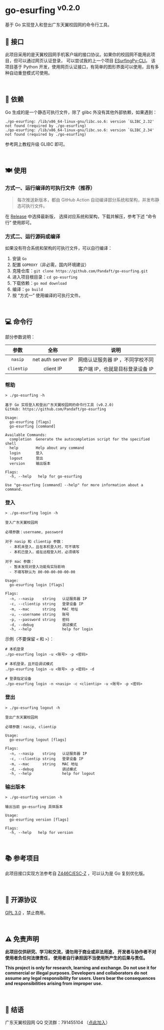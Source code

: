 # go-esurfing <sup>v0.2.0</sup>

基于 Go 实现登入和登出广东天翼校园网的命令行工具。


## 🔌 接口

此项目采用的是天翼校园网手机客户端的接口协议。如果你的校园网不能用此项目，但可以通过网页认证登录，
可以尝试我的上一个项目 [ESurfingPy-CLI](https://github.com/Pandaft/ESurfingPy-CLI)。
该项目基于 Python 开发，使用网页认证接口，有简单的图形界面可以使用，且有多种自动重登模式可使用。

<br />

## 🔗 依赖

Go 生成的是一个静态可执行文件，除了 glibc 外没有其他外部依赖，如果遇到：

```
./go-esurfing: /lib/x86_64-linux-gnu/libc.so.6: version `GLIBC_2.32' not found (required by ./go-esurfing)
./go-esurfing: /lib/x86_64-linux-gnu/libc.so.6: version `GLIBC_2.34' not found (required by ./go-esurfing)
```

参考网上教程升级 GLIBC 即可。

<br />

## 🍽️ 使用

### 方式一、运行编译的可执行文件（推荐）

> 每次推送新版本，都由 GitHub Action 自动编译部分系统和架构，并发布静态可执行文件。

在 [Release](https://github.com/Pandaft/go-esurfing/releases) 中选择最新版，
选择对应系统和架构，下载并解压，参考下述 “命令行” 使用即可。

### 方式二、运行源码或编译

如果没有符合系统和架构的可执行文件，可以自行编译：

1. 安装 `Go`
2. 配置 `GOPROXY`（非必需，国内环境建议）
3. 克隆仓库：`git clone https://github.com/Pandaft/go-esurfing.git`
4. 进入项目根目录：`cd go-esurfing`
5. 下载依赖：`go mod download`
6. 编译：`go build`
7. 按 “方式一” 使用编译的可执行文件。

<br />

## 💻 命令行

部分参数说明：

|     参数     |         全称         |         说明          | 
|:----------:|:------------------:|:-------------------:|
|  `nasip`   | net auth server IP | 网络认证服务器 IP ，不同学校不同  |
| `clientip` |     client IP      | 客户端 IP，也就是目标登录设备 IP |

### 帮助

```text
> ./go-esurfing -h

基于 Go 实现登入和登出广东天翼校园网的命令行工具 (v0.2.0)
GitHub: https://github.com/Pandaft/go-esurfing

Usage:
  go-esurfing [flags]
  go-esurfing [command]

Available Commands:
  completion  Generate the autocompletion script for the specified shell
  help        Help about any command
  login       登入
  logout      登出
  version     输出版本

Flags:
  -h, --help   help for go-esurfing

Use "go-esurfing [command] --help" for more information about a command.
```

### 登入

```text
> ./go-esurfing login -h

登入广东天翼校园网

必填参数：username, password

对于 nasip 和 clientip 参数：
  - 本机未登入，且在本机登入时，可不填写
  - 本机已登入，或在远程登入时，必须填写

对于 mac 参数：
  - 暂未发现对登入功能有实际影响
  - 不填写默认为 00-00-00-00-00-00

Usage:
  go-esurfing login [flags]

Flags:
  -n, --nasip    string   认证服务器 IP
  -c, --clientip string   登录设备 IP
  -m, --mac      string   MAC 地址
  -u, --username string   账号
  -p, --password string   密码
  -d, --debug             调试模式
  -h, --help              help for login
```

示例（不要保留 `<` 和 `>`）：

```shell
# 本机登录
./go-esurfing login -u <账号> -p <密码>

# 本机登录，且开启调试模式
./go-esurfing login -u <账号> -p <密码> -d

# 登录指定设备
./go-esurfing login -n <nasip> -c <clientip> -u <账号> -p <密码>
```

### 登出

```text
> ./go-esurfing logout -h

登出广东天翼校园网

必填参数：nasip, clientip

Usage:
  go-esurfing logout [flags]

Flags:
  -n, --nasip    string   认证服务器 IP
  -c, --clientip string   登录设备 IP
  -m, --mac      string   MAC 地址
  -d, --debug             调试模式
  -h, --help              help for logout
```

### 输出版本

```text
> ./go-esurfing version -h

输出当前 go-esurfing 具体版本

Usage:
  go-esurfing version [flags]

Flags:
  -h, --help   help for version
```

<br />

## 📚 参考项目

此项目接口实现方法参考自 [Z446C/ESC-Z](https://github.com/Z446C/ESC-Z/) ，可以认为是 Go 复刻优化版。

<br />

## 📜 开源协议

[GPL 3.0](https://github.com/Pandaft/go-esurfing/blob/main/LICENSE) ，禁止商用。

<br />

## ⚠️ 免责声明

**此项目仅供研究、学习和交流，请勿用于商业或非法用途，
开发者与协作者不对使用者负任何法律责任，
使用者自行承担因不当使用所产生的后果与责任。**

**This project is only for research, learning and exchange.
Do not use it for commercial or illegal purposes.
Developers and collaborators do not assume any legal responsibility for users.
Users bear the consequences and responsibilities arising from improper use.**

<br />

## 👋 结语

广东天翼校园网 QQ 交流群：791455104
（[点此加入](http://qm.qq.com/cgi-bin/qm/qr?_wv=1027&k=yTA84KiemCppMD5Y2CDepUsnVRo59dOS&authKey=CH%2Bb2yFiTVPqLOjdwrEGXGVvmhWTURTFX8yM5eRA7ipWh5fOKAIpJRqCKDIWZT7V&noverify=0&group_code=791455104)）
